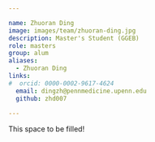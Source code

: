 ```yaml
---

name: Zhuoran Ding
image: images/team/zhuoran-ding.jpg
description: Master's Student (GGEB)
role: masters
group: alum
aliases:
  - Zhuoran Ding
links:
#  orcid: 0000-0002-9617-4624
  email: dingzh@pennmedicine.upenn.edu
  github: zhd007
 
---
```


This space to be filled!
